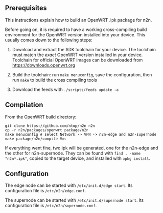 ## Prerequisites

This instructions explain how to build an OpenWRT .ipk package for n2n.

Before going on, it is required to have a working cross-compiling build
environment for the OpenWRT version installed into your device. This usually
comes down to the following steps:

1. Download and extract the SDK toolchain for your device. The toolchain
   must match the *exact* OpenWRT version installed in your device. Toolchain
   for official OpenWRT images can be downloaded from https://downloads.openwrt.org

2. Build the toolchain: run `make menuconfig`, save the configuration, then
   run `make` to build the cross compiling tools

3. Download the feeds with `./scripts/feeds update -a`

## Compilation

From the OpenWRT build directory:

```
git clone https://github.com/ntop/n2n n2n
cp -r n2n/packages/openwrt package/n2n
make menuconfig # select Network -> VPN -> n2n-edge and n2n-supernode
make package/n2n/compile V=s
```

If everything went fine, two ipk will be generated, one for the n2n-edge
and the other for n2n-supernode. They can be found with `find . -name "n2n*.ipk"`,
copied to the target device, and installed with `opkg install`.

## Configuration

The edge node can be started with `/etc/init.d/edge start`.
Its configuration file is `/etc/n2n/edge.conf`.

The supernode can be started with `/etc/init.d/supernode start`.
Its configuration file is `/etc/n2n/supernode.conf`.
